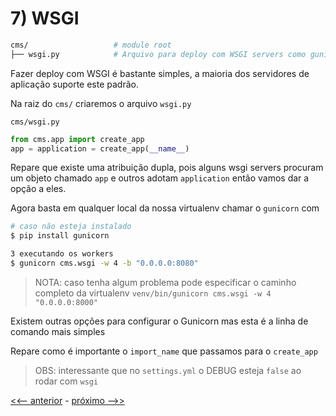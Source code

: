 # 7) WSGI

```bash
cms/                   # module root
├── wsgi.py            # Arquivo para deploy com WSGI servers como gunicorn e uWSGI
```


Fazer deploy com WSGI é bastante simples, a maioria dos servidores de aplicação suporte este padrão.

Na raiz do `cms/` criaremos o arquivo `wsgi.py`

`cms/wsgi.py`


```py
from cms.app import create_app
app = application = create_app(__name__)
```

Repare que existe uma atribuição dupla, pois alguns wsgi servers procuram um objeto chamado `app` e outros adotam `application` então vamos dar a opção a eles.

Agora basta em qualquer local da nossa virtualenv chamar o `gunicorn` com

```bash
# caso não esteja instalado
$ pip install gunicorn

3 executando os workers
$ gunicorn cms.wsgi -w 4 -b "0.0.0.0:8080"
```

> NOTA: caso tenha algum problema pode especificar o caminho completo da virtualenv `venv/bin/gunicorn cms.wsgi -w 4 "0.0.0.0:8000"`


Existem outras opções para configurar o Gunicorn mas esta é a linha de comando mais simples

Repare como é importante o `import_name` que passamos para o `create_app`

> OBS:  interessante que no `settings.yml` o DEBUG esteja `false` ao rodar com `wsgi`


[<<-- anterior](../../../tree/cms_6_static/cms)  -  [próximo -->>](../../../tree/cms_8_test/cms)
